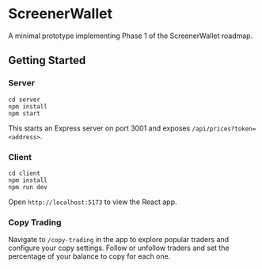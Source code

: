 # ScreenerWallet

A minimal prototype implementing Phase 1 of the ScreenerWallet roadmap.

## Getting Started

### Server

```
cd server
npm install
npm start
```

This starts an Express server on port 3001 and exposes `/api/prices?token=<address>`.

### Client

```
cd client
npm install
npm run dev
```

Open `http://localhost:5173` to view the React app.

### Copy Trading

Navigate to `/copy-trading` in the app to explore popular traders and configure
your copy settings. Follow or unfollow traders and set the percentage of your
balance to copy for each one.
